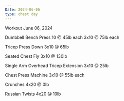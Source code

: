 ```yaml
---
Date: 2024-06-06
type: chest day
---
```

Workout June 06, 2024

Dumbbell Bench Press
10 @ 45lb each
3x10 @ 75lb each

Tricep Press Down
3x10 @ 65lb

Seated Chest Fly
3x10 @ 130lb

Single Arm Overhead Tricep Extension
3x10 @ 25lb

Chest Press Machine
3x10 @ 55lb each

Crunches
4x20 @ 0lb

Russian Twists
4x20 @ 10lb